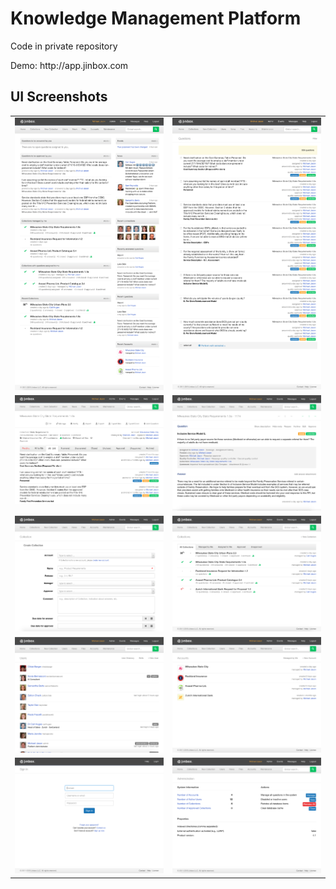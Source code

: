 <h1>Knowledge Management Platform</h1>

<p>Code in private repository</p>

<p>Demo: http://app.jinbox.com</p>

<h2>UI Screenshots</h2>
<table>
  <tr>
    <td valign="top"><img src="dashboard.png" alt="Jinbox Dashboard Screen"></td>
    <td v><img src="questions.png" alt="Jinbox Questions Screen"></td>
  </tr>
   <tr>
    <td valign="top"><img src="collection.png" alt="Jinbox New Collection Screen"></td>
    <td valign="top"><img src="question.png" alt="Jinbox Question Screen"></td>
  </tr>
  <tr>
    <td valign="top"><img src="new_collection.png" alt="Jinbox Accounts Screen"></td>
    <td valign="top"><img src="collections.png" alt="Jinbox Users Screen"></td>
  </tr>
  <tr>
    <td valign="top"><img src="users.png" alt="Jinbox Collections Screen"></td>
    <td valign="top"><img src="accounts.png" alt="Jinbox Collection Screen"></td>
  </tr>
  <tr>
    <td valign="top"><img src="login.png" alt="Jinbox Login Screen"></td>
    <td valign="top"><img src="admin.png" alt="Jinbox Admin Screen"></td>
  </tr>
</table>









